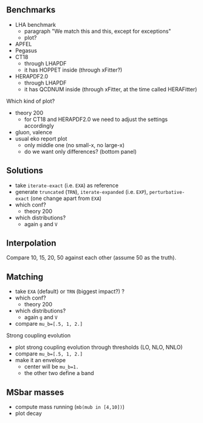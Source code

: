 ## Benchmarks

-   LHA benchmark
    -   paragraph "We match this and this, except for exceptions"
    -   plot?
-   APFEL
-   Pegasus
-   CT18
    -   through LHAPDF
    -   it has HOPPET inside (through xFitter?)
-   HERAPDF2.0
    -   through LHAPDF
    -   it has QCDNUM inside (through xFitter, at the time called
        HERAFitter)

Which kind of plot?

-   theory 200
    -   for CT18 and HERAPDF2.0 we need to adjust the settings
        accordingly
-   gluon, valence
-   usual eko report plot
    -   only middle one (no small-x, no large-x)
    -   do we want only differences? (bottom panel)

## Solutions

-   take `iterate-exact` (i.e. `EXA`) as reference
-   generate `truncated` (`TRN`), `iterate-expanded` (i.e. `EXP`),
    `perturbative-exact` (one change apart from `EXA`)
-   which conf?
    -   theory 200
-   which distributions?
    -   again `g` and `V`

## Interpolation

Compare 10, 15, 20, 50 against each other (assume 50 as the truth).

## Matching

-   take `EXA` (default) or `TRN` (biggest impact?) ?
-   which conf?
    -   theory 200
-   which distributions?
    -   again `g` and `V`
-   compare `mu_b=[.5, 1, 2.]`

Strong coupling evolution

-   plot strong coupling evolution through thresholds (LO, NLO, NNLO)
-   compare `mu_b=[.5, 1, 2.]`
-   make it an envelope
    -   center will be `mu_b=1.`
    -   the other two define a band

## MSbar masses

-   compute mass running (`mb(mub in [4,10])`)
-   plot decay
